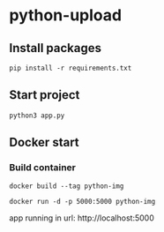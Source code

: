 # python-upload

## Install packages
```
pip install -r requirements.txt 
```

## Start project
```
python3 app.py
```

## Docker start

### Build container
```
docker build --tag python-img
```
```
docker run -d -p 5000:5000 python-img
```

app running in url: http://localhost:5000